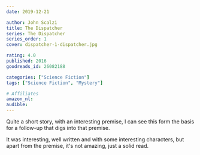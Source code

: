 ```yaml
---
date: 2019-12-21

author: John Scalzi
title: The Dispatcher
series: The Dispatcher
series_order: 1
cover: dispatcher-1-dispatcher.jpg

rating: 4.0
published: 2016
goodreads_id: 26082188

categories: ["Science Fiction"]
tags: ["Science Fiction", "Mystery"]

# Affiliates
amazon_nl: 
audible: 
---
```


Quite a short story, with an interesting premise, I can see this form the basis for a follow-up that digs into that premise.

<!--more-->

It was interesting, well written and with some interesting characters, but apart from the premise, it's not amazing, just a solid read.
